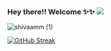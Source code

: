 
### Hey there!! Welcome ✨✨ ![](https://komarev.com/ghpvc/?username=shivaamm&color=blueviolet)

![shivaamm (1)](https://user-images.githubusercontent.com/59584173/120915465-6a56e700-c6c1-11eb-945b-31410216bf08.gif)



<!-- ![image](https://user-images.githubusercontent.com/59584173/111585860-f275d080-87e5-11eb-83fd-b8cef8143770.png) -->

[![GitHub Streak](http://github-readme-streak-stats.herokuapp.com?user=shivaamm&theme=highcontrast)](https://git.io/streak-stats)


<!--



[![Shivam's github stats](https://github-readme-stats.vercel.app/api?username=shivaamm&count_private=true&show_icons=true&theme=synthwave)](https://github.com/shivaamm/github-readme-stats)


[![Top Langs](https://github-readme-stats.vercel.app/api/top-langs/?username=shivaamm&layout=compact)](https://github.com/shivaamm/github-readme-stats)


![](https://ionicabizau.github.io/github-profile-languages/api.html?shivaamm)


**shivaamm/shivaamm** is a ✨ _special_ ✨ repository because its `README.md` (this file) appears on your GitHub profile.

Here are some ideas to get you started:


- 🔭 I’m currently working on ...
- 🌱 I’m currently learning ...
- 👯 I’m looking to collaborate on ...
- 🤔 I’m looking for help with ...
- 💬 Ask me about ...
- 📫 How to reach me: ...
- 😄 Pronouns: ...
- ⚡ Fun fact: ...
-->

